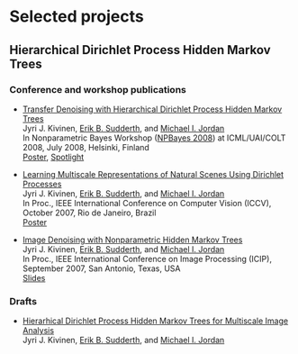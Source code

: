 # Selected projects

## Hierarchical Dirichlet Process Hidden Markov Trees

### Conference and workshop publications

* <a href="documents/kivinen+sudderth+jordan_npbayes08_abstract.pdf">Transfer Denoising with Hierarchical Dirichlet Process Hidden Markov Trees</a><br>
Jyri J. Kivinen, <a href="http://www.ics.uci.edu/~sudderth/">Erik B. Sudderth</font></a>, and <a href="http://www.cs.berkeley.edu/~jordan/">Michael I. Jordan</a><br>
In Nonparametric Bayes Workshop (<a href="http://npbayes.wikidot.com/">NPBayes 2008</a>) at ICML/UAI/COLT 2008, July 2008, Helsinki, Finland <br>
<a href="documents/kivinen+sudderth+jordan_npbayes08_poster.pdf">Poster</a>, <a href="documents/kivinen+sudderth+jordan_npbayes08_spotlight.pdf">Spotlight</a>


* <a href="http://ieeexplore.ieee.org/document/4408870/">Learning Multiscale Representations of Natural Scenes Using Dirichlet Processes</a><br>
Jyri J. Kivinen, <a href="http://www.ics.uci.edu/~sudderth/">Erik B. Sudderth</font></a>, and <a href="http://www.cs.berkeley.edu/~jordan/">Michael I. Jordan</a><br>
In Proc., IEEE International Conference on Computer Vision (ICCV), October 2007, Rio de Janeiro, Brazil <br>
<a href="documents/kivinen+sudderth+jordan_iccv07_poster.pdf">Poster</a>


* <a href="http://ieeexplore.ieee.org/document/4379261/">Image Denoising with Nonparametric Hidden Markov Trees</a><br>
Jyri J. Kivinen, <a href="http://www.ics.uci.edu/~sudderth/">Erik B. Sudderth</font></a>, and <a href="http://www.cs.berkeley.edu/~jordan/">Michael I. 
Jordan</a><br>
In Proc., IEEE International Conference on Image Processing (ICIP), September 2007, San Antonio, Texas, USA<br>
<a href="documents/kivinen+sudderth+jordan_icip07_slides.pdf">Slides</a>

### Drafts

* <a href="documents/kivinen+sudderth+jordan_hdp-hmt_journal_article_draft.pdf">Hierarhical Dirichlet Process Hidden Markov Trees for Multiscale Image Analysis</a><br>
Jyri J. Kivinen, <a href="http://www.ics.uci.edu/~sudderth/">Erik B. Sudderth</font></a>, and <a href="http://www.cs.berkeley.edu/~jordan/">Michael I. Jordan</a><br>
 
